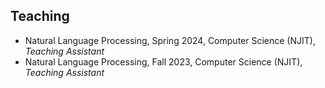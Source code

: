 ## Teaching

- Natural Language Processing, Spring 2024, Computer Science (NJIT),  *Teaching Assistant*
- Natural Language Processing, Fall 2023, Computer Science (NJIT),  *Teaching Assistant*
